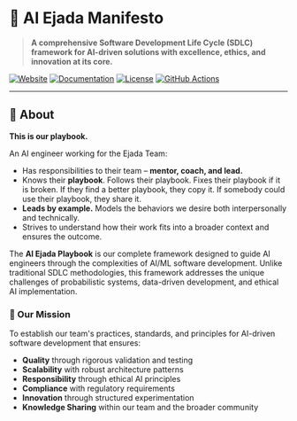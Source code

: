 # 🚀 AI Ejada Manifesto

> **A comprehensive Software Development Life Cycle (SDLC) framework for AI-driven solutions with excellence, ethics, and innovation at its core.**

[![Website](https://img.shields.io/badge/website-live-brightgreen)](https://m-elsherbeny.github.io/AI-Ejada-Manifesto.github.io)
[![Documentation](https://img.shields.io/badge/docs-mkdocs-blue)](https://m-elsherbeny.github.io/AI-Ejada-Manifesto.github.io)
[![License](https://img.shields.io/badge/license-MIT-green)](LICENSE)
[![GitHub Actions](https://img.shields.io/github/actions/workflow/status/M-Elsherbeny/AI-Ejada-Manifesto.github.io/mkdocs.yml?branch=main)](https://github.com/M-Elsherbeny/AI-Ejada-Manifesto.github.io/actions)

---

## 🎯 About

**This is our playbook.** 

An AI engineer working for the Ejada Team:
* Has responsibilities to their team – **mentor, coach, and lead.**
* Knows their **playbook**. Follows their playbook. Fixes their playbook if it is broken. If they find a better playbook, they copy it. If somebody could use their playbook, they share it.
* **Leads by example.** Models the behaviors we desire both interpersonally and technically.
* Strives to understand how their work fits into a broader context and ensures the outcome.

The **AI Ejada Playbook** is our complete framework designed to guide AI engineers through the complexities of AI/ML software development. Unlike traditional SDLC methodologies, this framework addresses the unique challenges of probabilistic systems, data-driven development, and ethical AI implementation.

### 🌟 Our Mission

To establish our team's practices, standards, and principles for AI-driven software development that ensures:
- **Quality** through rigorous validation and testing
- **Scalability** with robust architecture patterns  
- **Responsibility** through ethical AI principles
- **Compliance** with regulatory requirements
- **Innovation** through structured experimentation
- **Knowledge Sharing** within our team and the broader community